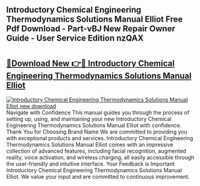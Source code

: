 ## Introductory Chemical Engineering Thermodynamics Solutions Manual Elliot Free Pdf Download - Part-vBJ New Repair Owner Guide - User Service Edition nzQAX

# <h2><a href="http://bc47994.oget.top/?id=Introductory+Chemical+Engineering+Thermodynamics+Solutions+Manual+Elliot">🔗Download New 👉🔴 Introductory Chemical Engineering Thermodynamics Solutions Manual Elliot</a></h2>

[![Introductory Chemical Engineering Thermodynamics Solutions Manual Elliot new download](https://i.imgur.com/5g1atiW.png)](http://bc47994.oget.top/?id=Introductory+Chemical+Engineering+Thermodynamics+Solutions+Manual+Elliot)
Navigate with Confidence This manual guides you through the process of setting up, using, and maintaining your new Introductory Chemical Engineering Thermodynamics Solutions Manual Elliot with confidence. Thank You for Choosing Brand Name We are committed to providing you with exceptional products and services. Introductory Chemical Engineering Thermodynamics Solutions Manual Elliot comes with an impressive collection of advanced features, including facial recognition, augmented reality, voice activation, and wireless charging, all easily accessible through the user-friendly and intuitive interface. Your Feedback is Important Introductory Chemical Engineering Thermodynamics Solutions Manual Elliot. We value your input and are committed to continuous improvement.
